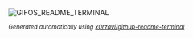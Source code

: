 <div align="justify">
<picture>
    <source media="(prefers-color-scheme: dark)" srcset="https://i.ibb.co/F32pZyP/output-gif.gif">
    <source media="(prefers-color-scheme: light)" srcset="https://i.ibb.co/F32pZyP/output-gif.gif">
    <img alt="GIFOS_README_TERMINAL" src="./no-loop.gif">
</picture>

<sub><i>Generated automatically using [x0rzavi/github-readme-terminal](https://github.com/x0rzavi/github-readme-terminal)</i></sub>

</div>
